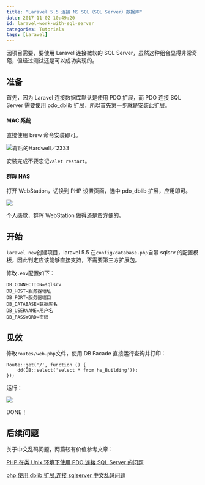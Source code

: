 ```yaml
---
title: "Laravel 5.5 连接 MS SQL（SQL Server）数据库"
date: 2017-11-02 10:49:20
id: laravel-work-with-sql-server
categories: Tutorials
tags: [Laravel]
---
```


因项目需要，要使用 Laravel 连接微软的 SQL Server，虽然这种组合显得非常奇葩，但经过测试还是可以成功实现的。

## 准备

首先，因为 Laravel 连接数据库默认是使用 PDO 扩展，而 PDO 连接 SQL Server 需要使用 pdo_dblib 扩展，所以首先第一步就是安装此扩展。

#### MAC 系统

直接使用 brew 命令安装即可。

![背后的Hardwell／2333](/resources/legacy/5b73a5a523533.png)

安装完成不要忘记`valet restart`。

#### 群晖 NAS

打开 WebStation，切换到 PHP 设置页面，选中 pdo_dblib 扩展，应用即可。

![](/resources/legacy/5b73a5a723b8e.png)

个人感觉，群晖 WebStation 做得还是蛮方便的。

## 开始

`laravel new`创建项目，laravel 5.5 在`config/database.php`自带 sqlsrv 的配置模板，因此判定应该能够直接支持，不需要第三方扩展包。

修改`.env`配置如下：

    DB_CONNECTION=sqlsrv
    DB_HOST=服务器地址
    DB_PORT=服务器端口
    DB_DATABASE=数据库名
    DB_USERNAME=用户名
    DB_PASSWORD=密码

## 见效

修改`routes/web.php`文件，使用 DB Facade 直接运行查询并打印：

    Route::get('/', function () {
        dd(DB::select('select * from he_Building'));
    });

运行：

![](/resources/legacy/5b73a5a7caf4c.png)

DONE！

## 后续问题

关于中文乱码问题，两篇较有价值参考文章：

[PHP 在类 Unix 环境下使用 PDO 连接 SQL Server 的问题](https://branchzero.com/tech/php-pdo-sql-server-problem.html)

[php 使用 dblib 扩展,连接 sqlserver 中文乱码问题](http://www.shuchengxian.com/article/643.html)
